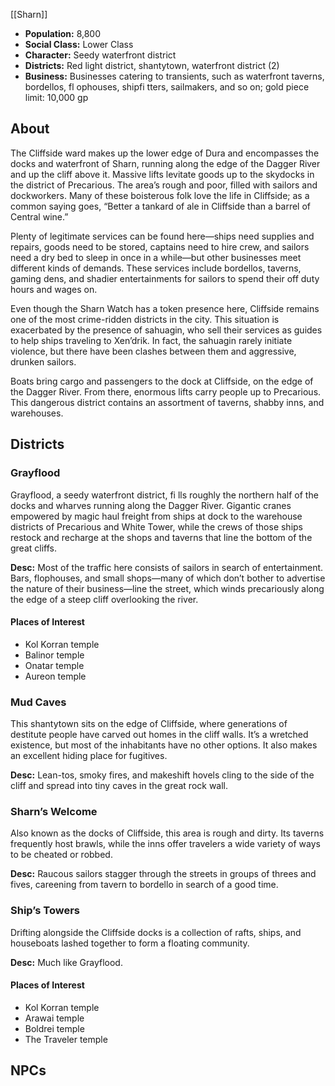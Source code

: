 [[Sharn]]

- **Population:** 8,800
- **Social Class:** Lower Class
- **Character:** Seedy waterfront district
- **Districts:** Red light district, shantytown, waterfront district (2)
- **Business:** Businesses catering to transients, such as waterfront taverns, bordellos, fl ophouses, shipfi tters, sailmakers, and so on; gold piece limit: 10,000 gp

## About
The Cliffside ward makes up the lower edge of Dura and encompasses the docks and waterfront of Sharn, running along the edge of the Dagger River and up the cliff above it. Massive lifts levitate goods up to the skydocks in the district of Precarious. The area’s rough and poor, filled with sailors and dockworkers. Many of these boisterous folk love the life in Cliffside; as a common saying goes, “Better a tankard of ale in Cliffside than a barrel of Central wine.”

Plenty of legitimate services can be found here—ships need supplies and repairs, goods need to be stored, captains need to hire crew, and sailors need a dry bed to sleep in once in a while—but other businesses meet different kinds of demands. These services include bordellos, taverns, gaming dens, and shadier entertainments for sailors to spend their off duty hours and wages on.

Even though the Sharn Watch has a token presence here, Cliffside remains one of the most crime-ridden districts in the city. This situation is exacerbated by the presence of sahuagin, who sell their services as guides to help ships traveling to Xen’drik. In fact, the sahuagin rarely initiate violence, but there have been clashes between them and aggressive, drunken sailors.

Boats bring cargo and passengers to the dock at Cliffside, on the edge of the Dagger River. From there, enormous lifts carry people up to Precarious. This dangerous district contains an assortment of taverns, shabby inns, and warehouses.


## Districts

### Grayflood
Grayflood, a seedy waterfront district, fi lls roughly the northern half of the docks and wharves running along the Dagger River. Gigantic cranes empowered by magic haul freight from ships at dock to the warehouse districts of Precarious and White Tower, while the crews of those ships restock and recharge at the shops and taverns that line the bottom of the great cliffs.

**Desc:** Most of the traffic here consists of sailors in search of entertainment. Bars, flophouses, and small shops—many of which don’t bother to advertise the nature of their business—line the street, which winds precariously along the edge of a steep cliff overlooking the river.

#### Places of Interest
- Kol Korran temple
- Balinor temple
- Onatar temple
- Aureon temple

### Mud Caves
This shantytown sits on the edge of Cliffside, where generations of destitute people have carved out homes in the cliff walls. It’s a wretched existence, but most of the inhabitants have no other options. It also makes an excellent hiding place for fugitives.

**Desc:** Lean-tos, smoky fires, and makeshift hovels cling to the side of the cliff and spread into tiny caves in the great rock wall.

### Sharn’s Welcome
Also known as the docks of Cliffside, this area is rough and dirty. Its taverns frequently host brawls, while the inns offer travelers a wide variety of ways to be cheated or robbed.

**Desc:** Raucous sailors stagger through the streets in groups of threes and fives, careening from tavern to bordello in search of a good time.

### Ship’s Towers
Drifting alongside the Cliffside docks is a collection of rafts, ships, and houseboats lashed together to form a floating community.

**Desc:** Much like Grayflood.

#### Places of Interest
- Kol Korran temple
- Arawai temple
- Boldrei temple
- The Traveler temple

## NPCs
